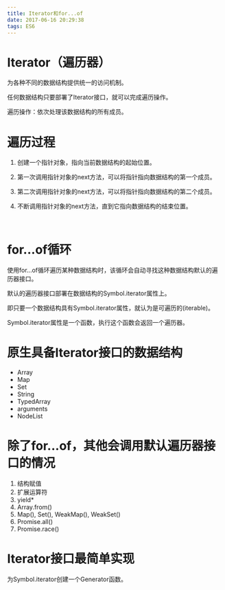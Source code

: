 ```yaml
---
title: Iterator和for...of
date: 2017-06-16 20:29:38
tags: ES6
---
```



# Iterator（遍历器）

为各种不同的数据结构提供统一的访问机制。

任何数据结构只要部署了Iterator接口，就可以完成遍历操作。

遍历操作：依次处理该数据结构的所有成员。

<!-- more -->


# 遍历过程

1. 创建一个指针对象，指向当前数据结构的起始位置。

2. 第一次调用指针对象的next方法，可以将指针指向数据结构的第一个成员。

3. 第二次调用指针对象的next方法，可以将指针指向数据结构的第二个成员。

4. 不断调用指针对象的next方法，直到它指向数据结构的结束位置。

   ​

# for...of循环

使用for...of循环遍历某种数据结构时，该循环会自动寻找这种数据结构默认的遍历器接口。

默认的遍历器接口部署在数据结构的Symbol.iterator属性上。

即只要一个数据结构具有Symbol.iterator属性，就认为是可遍历的(iterable)。

Symbol.iterator属性是一个函数，执行这个函数会返回一个遍历器。



# 原生具备Iterator接口的数据结构

* Array
* Map
* Set
* String
* TypedArray
* arguments
* NodeList



# 除了for...of，其他会调用默认遍历器接口的情况

1. 结构赋值
2. 扩展运算符
3. yield*
4. Array.from()
5. Map(), Set(), WeakMap(), WeakSet()
6. Promise.all()
7. Promise.race()



# Iterator接口最简单实现

为Symbol.iterator创建一个Generator函数。
